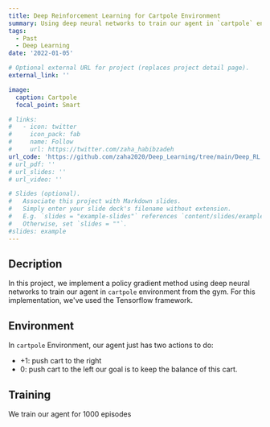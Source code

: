 ```yaml
---
title: Deep Reinforcement Learning for Cartpole Environment
summary: Using deep neural networks to train our agent in `cartpole` environment from the gym.
tags:
  - Past
  - Deep Learning
date: '2022-01-05'

# Optional external URL for project (replaces project detail page).
external_link: ''

image:
  caption: Cartpole
  focal_point: Smart

# links:
#   - icon: twitter
#     icon_pack: fab
#     name: Follow
#     url: https://twitter.com/zaha_habibzadeh
url_code: 'https://github.com/zaha2020/Deep_Learning/tree/main/Deep_RL'
# url_pdf: ''
# url_slides: ''
# url_video: ''

# Slides (optional).
#   Associate this project with Markdown slides.
#   Simply enter your slide deck's filename without extension.
#   E.g. `slides = "example-slides"` references `content/slides/example-slides.md`.
#   Otherwise, set `slides = ""`.
#slides: example
---
```



## Decription
In this project, we implement a policy gradient method using deep neural networks to train our agent in `cartpole` environment from the gym. For this implementation, we've used the Tensorflow framework.

## Environment
In `cartpole` Environment, our agent just has two actions to do:
- +1: push cart to the right
- 0: push cart to the left
our goal is to keep the balance of this cart.


## Training
We train our agent for 1000 episodes






